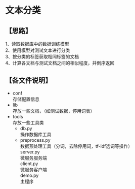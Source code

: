 文本分类  
===
【思路】  
--
1、读取数据库中的数据训练模型  
2、使用模型对测试文本进行分类  
3、按分类的标签获取相同标签的文档  
4、计算各文档与测试文档之间的相似程度，并倒序返回  
  
  
【各文件说明】  
---
 * conf  
    存储配置信息  
 * lib  
    存放一些文档，（如测试数据，停用词表）  
 * tools  
    存放一些工具类  
     + db.py  
        操作数据库工具  
     + preprocess.py  
        数据预处理工具（分词，去除停用词，tf-idf选词等操作）  
server.py  
    微服务服务端  
client.py  
    微服务客户端  
demo.py  
    主程序  
